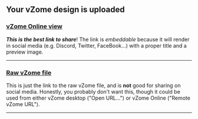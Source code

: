 <script type="module" src="https://vzome.com/modules/vzome-viewer.js" defer="defer"></script>

## Your vZome design is uploaded

### [vZome Online view][embed]

***This is the best link to share***!  The link is *embeddable* because it will render in social media (e.g. Discord, Twitter, FaceBook...) with a proper title and a preview image.

---

### [Raw vZome file][raw]

This is just the link to the raw vZome file, and is **not** good for
sharing on social media.
Honestly, you probably don't want this, though it could be used from either
vZome desktop ("Open URL...") or vZome Online ("Remote vZome URL").

---

<vzome-viewer style="width: 100%; height: 600px;" src="./THC-SV-colored.vZome"></vzome-viewer>



[embed]: <https://vzome.com/app/embed.py?url=https://raw.githubusercontent.com/vorth/vzome-sharing/main/2021/11/06/12-43-15-Quartetra-and-RD/Quartetra-and-RD.vZome>
[raw]: <https://raw.githubusercontent.com/vorth/vzome-sharing/main/2021/11/06/12-43-15-Quartetra-and-RD/Quartetra-and-RD.vZome>
